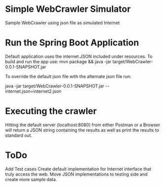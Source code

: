 # Simple WebCrawler Simulator
Sample WebCrawler using json file as simulated Internet

# Run the Spring Boot Application
Default application uses the internet.JSON included under resources.
To build and run the app use:
mvn package && java -jar target/WebCrawler-0.0.1-SNAPSHOT.jar

To override the default json file with the alternate json file run:

java -jar target/WebCrawler-0.0.1-SNAPSHOT.jar --internet.json=internet2.json

# Executing the crawler
Hitting the default server (localhost:8080) from either Postman or a Browser
will return a JSON string containing the results as well as print the results 
to standard out.

# ToDo
Add Test cases
Create default implementation for Internet interface that truly access the web.
Move JSON implementations to testing side and create more sample data.
